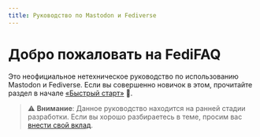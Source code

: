 ```yaml
---
title: Руководство по Mastodon и Fediverse
---
```


# Добро пожаловать на FediFAQ

Это неофициальное нетехническое руководство по использованию Mastodon и
Fediverse. Если вы совершенно новичок в этом, прочитайте раздел в начале
[«Быстрый старт»](quick-start) 🙂.

> ⚠️ **Внимание**: Данное руководство находится на ранней стадии разработки.
Если вы хорошо разбираетесь в теме, просим вас
[внести свой вклад](https://github.com/KoolTechTricks/FediFAQ).
